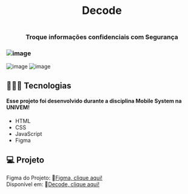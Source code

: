 <h1 align="center"> Decode </h1>

<h3 align="center">
<br>Troque informações confidenciais com Segurança</br>
</h3>

### ![image](https://github.com/marostegaf/Decode/assets/103620713/db0f08d7-a232-4af1-be79-e83bd54404ff)
![image](https://github.com/marostegaf/Decode/assets/103620713/fa924ccf-22b5-4186-abdc-dd49290d9b71)
![image](https://github.com/marostegaf/Decode/assets/103620713/fff192cf-6166-4f19-a079-008fd5443bf2)

## 🧑🏻‍💻 Tecnologias
#### Esse projeto foi desenvolvido durante a disciplina Mobile System na UNIVEM!
- HTML
- CSS
- JavaScript
- Figma
  
## 💻 Projeto
Figma do Projeto: 🔗[Figma, clique aqui!](https://www.figma.com/design/JYACrMCA95sAZ5ZIamuRCq/Decode?node-id=0%3A1&t=hJ2xk8h9fZeMeYMd-1)
<br>Disponível em: 🔗[Decode, clique aqui!](https://decodificador-mm.vercel.app/)</br>


